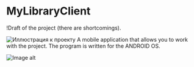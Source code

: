 # MyLibraryClient

!Draft of the project (there are shortcomings).

![Иллюстрация к проекту](https://github.com/gvozdev1986/MyLibraryClient/blob/master/img/36.png) 
A mobile application that allows you to work with the project. 
The program is written for the ANDROID OS.




![Image alt](https://github.com/gvozdev1986/MyLibraryClient/blob/master/img/screen.jpg)
